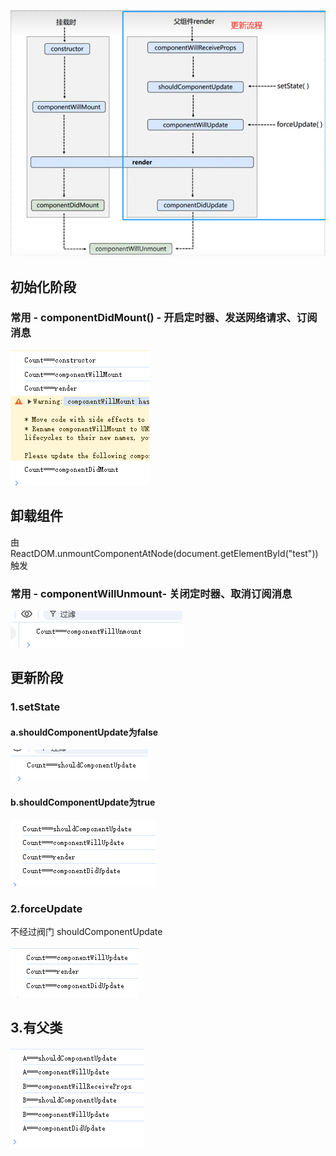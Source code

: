 ![alt text](旧生命周期.png)

## 初始化阶段
   ### 常用 - componentDidMount() - 开启定时器、发送网络请求、订阅消息
![alt text](image.png)
## 卸载组件 
由ReactDOM.unmountComponentAtNode(document.getElementById("test"))触发
 ### 常用 - componentWillUnmount- 关闭定时器、取消订阅消息

![alt text](image-2.png)


## 更新阶段
### 1.setState
#### a.shouldComponentUpdate为false
![alt text](image-3.png)

#### b.shouldComponentUpdate为true
![alt text](image-5.png)

### 2.forceUpdate
不经过阀门 shouldComponentUpdate

![alt text](image-4.png)

## 3.有父类
![alt text](image-6.png)
